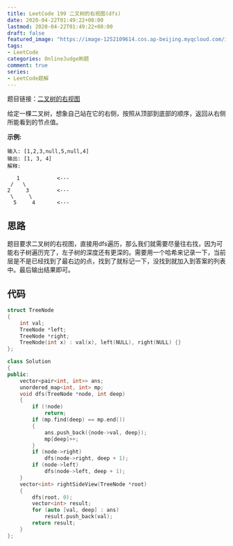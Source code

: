 ```yaml
---
title: LeetCode 199 二叉树的右视图(dfs)
date: 2020-04-22T01:49:22+08:00
lastmod: 2020-04-22T01:49:22+08:00
draft: false
featured_image: "https://image-1252109614.cos.ap-beijing.myqcloud.com/img/20210508221015.png"
tags:
- LeetCode
categories: OnlineJudge刷题
comment: true
series:
- LeetCode题解
---
```


题目链接：[二叉树的右视图](https://leetcode-cn.com/problems/binary-tree-right-side-view/)

给定一棵二叉树，想象自己站在它的右侧，按照从顶部到底部的顺序，返回从右侧所能看到的节点值。

**示例:**

```
输入: [1,2,3,null,5,null,4]
输出: [1, 3, 4]
解释:

   1            <---
 /   \
2     3         <---
 \     \
  5     4       <---
```

## 思路

题目要求二叉树的右视图，直接用dfs遍历，那么我们就需要尽量往右找，因为可能右子树遍历完了，左子树的深度还有更深的。需要用一个哈希来记录一下，当前层是不是已经找到了最右边的点，找到了就标记一下，没找到就加入到答案的列表中。最后输出结果即可。

## 代码

```cpp
struct TreeNode
{
    int val;
    TreeNode *left;
    TreeNode *right;
    TreeNode(int x) : val(x), left(NULL), right(NULL) {}
};

class Solution
{
public:
    vector<pair<int, int>> ans;
    unordered_map<int, int> mp;
    void dfs(TreeNode *node, int deep)
    {
        if (!node)
            return;
        if (mp.find(deep) == mp.end())
        {
            ans.push_back({node->val, deep});
            mp[deep]++;
        }
        if (node->right)
            dfs(node->right, deep + 1);
        if (node->left)
            dfs(node->left, deep + 1);
    }
    vector<int> rightSideView(TreeNode *root)
    {
        dfs(root, 0);
        vector<int> result;
        for (auto [val, deep] : ans)
            result.push_back(val);
        return result;
    }
};
```
